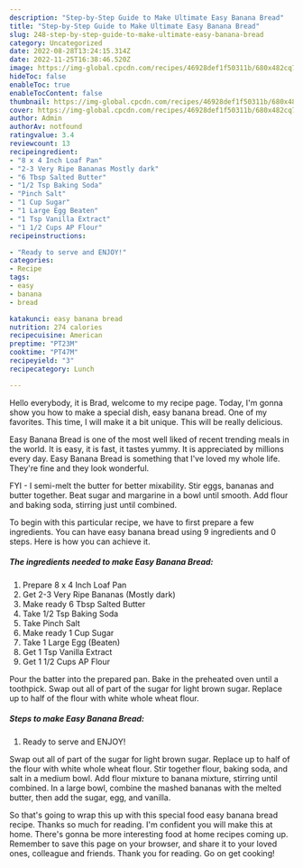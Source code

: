 ```yaml
---
description: "Step-by-Step Guide to Make Ultimate Easy Banana Bread"
title: "Step-by-Step Guide to Make Ultimate Easy Banana Bread"
slug: 248-step-by-step-guide-to-make-ultimate-easy-banana-bread
category: Uncategorized
date: 2022-08-28T13:24:15.314Z
date: 2022-11-25T16:38:46.520Z
image: https://img-global.cpcdn.com/recipes/46928def1f50311b/680x482cq70/easy-banana-bread-recipe-main-photo.jpg
hideToc: false
enableToc: true
enableTocContent: false
thumbnail: https://img-global.cpcdn.com/recipes/46928def1f50311b/680x482cq70/easy-banana-bread-recipe-main-photo.jpg
cover: https://img-global.cpcdn.com/recipes/46928def1f50311b/680x482cq70/easy-banana-bread-recipe-main-photo.jpg
author: Admin
authorAv: notfound
ratingvalue: 3.4
reviewcount: 13
recipeingredient:
- "8 x 4 Inch Loaf Pan"
- "2-3 Very Ripe Bananas Mostly dark"
- "6 Tbsp Salted Butter"
- "1/2 Tsp Baking Soda"
- "Pinch Salt"
- "1 Cup Sugar"
- "1 Large Egg Beaten"
- "1 Tsp Vanilla Extract"
- "1 1/2 Cups AP Flour"
recipeinstructions:

- "Ready to serve and ENJOY!"
categories:
- Recipe
tags:
- easy
- banana
- bread

katakunci: easy banana bread 
nutrition: 274 calories
recipecuisine: American
preptime: "PT23M"
cooktime: "PT47M"
recipeyield: "3"
recipecategory: Lunch

---
```



Hello everybody, it is Brad, welcome to my recipe page. Today, I'm gonna show you how to make a special dish, easy banana bread. One of my favorites. This time, I will make it a bit unique. This will be really delicious.

Easy Banana Bread is one of the most well liked of recent trending meals in the world. It is easy, it is fast, it tastes yummy. It is appreciated by millions every day. Easy Banana Bread is something that I've loved my whole life. They're fine and they look wonderful.

FYI - I semi-melt the butter for better mixability. Stir eggs, bananas and butter together. Beat sugar and margarine in a bowl until smooth. Add flour and baking soda, stirring just until combined.


To begin with this particular recipe, we have to first prepare a few ingredients. You can have easy banana bread using 9 ingredients and 0 steps. Here is how you can achieve it.

<!--inarticleads1-->

##### The ingredients needed to make Easy Banana Bread:

1. Prepare 8 x 4 Inch Loaf Pan
1. Get 2-3 Very Ripe Bananas (Mostly dark)
1. Make ready 6 Tbsp Salted Butter
1. Take 1/2 Tsp Baking Soda
1. Take Pinch Salt
1. Make ready 1 Cup Sugar
1. Take 1 Large Egg (Beaten)
1. Get 1 Tsp Vanilla Extract
1. Get 1 1/2 Cups AP Flour


Pour the batter into the prepared pan. Bake in the preheated oven until a toothpick. Swap out all of part of the sugar for light brown sugar. Replace up to half of the flour with white whole wheat flour. 

<!--inarticleads2-->

##### Steps to make Easy Banana Bread:


1. Ready to serve and ENJOY!

Swap out all of part of the sugar for light brown sugar. Replace up to half of the flour with white whole wheat flour. Stir together flour, baking soda, and salt in a medium bowl. Add flour mixture to banana mixture, stirring until combined. In a large bowl, combine the mashed bananas with the melted butter, then add the sugar, egg, and vanilla. 

So that's going to wrap this up with this special food easy banana bread recipe. Thanks so much for reading. I'm confident you will make this at home. There's gonna be more interesting food at home recipes coming up. Remember to save this page on your browser, and share it to your loved ones, colleague and friends. Thank you for reading. Go on get cooking!
